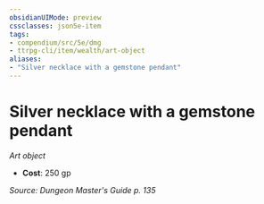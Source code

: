 ```yaml
---
obsidianUIMode: preview
cssclasses: json5e-item
tags:
- compendium/src/5e/dmg
- ttrpg-cli/item/wealth/art-object
aliases: 
- "Silver necklace with a gemstone pendant"
---
```

# Silver necklace with a gemstone pendant
*Art object*  

- **Cost**: 250 gp

*Source: Dungeon Master's Guide p. 135*